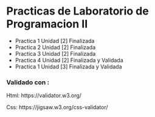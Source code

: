 <h1> Practicas de Laboratorio de Programacion II </h1>

<ul>
<li>Practica 1 Unidad [2] Finalizada</li>
<li>Practica 2 Unidad [2] Finalizada</li>
<li>Practica 3 Unidad [2] Finalizada</li>
<li>Practica 4 Unidad [2] Finalizada y Validada </li>
<li>Practica 1 Unidad [3] Finalizada y Validada </li>
 </ul> 
<h3>Validado con :</h3>
<p>Html:  https://validator.w3.org/</p>   
<p>Css:   https://jigsaw.w3.org/css-validator/</p>


